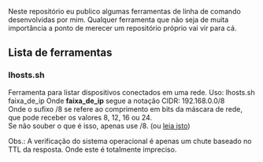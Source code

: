 Neste repositório eu publico algumas ferramentas de linha de comando desenvolvidas por mim.
Qualquer ferramenta que não seja de muita importância a ponto de merecer um repositório próprio vai vir para cá.

## Lista de ferramentas

### lhosts.sh
Ferramenta para listar dispositivos conectados em uma rede.
Uso: lhosts.sh faixa_de_ip
Onde **faixa_de_ip** segue a notação CIDR: 192.168.0.0/8  
Onde o sufixo /8 se refere ao comprimento em bits da máscara de rede, que pode receber os valores 8, 12, 16 ou 24.  
Se não souber o que é isso, apenas use /8. (ou [leia isto](https://pt.wikipedia.org/wiki/Classless_Inter-Domain_Routing#Nota.C3.A7.C3.A3o_standard))

Obs.: A verificação do sistema operacional é apenas um chute baseado no TTL da resposta. Onde este é totalmente impreciso.
